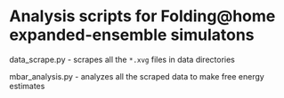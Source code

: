 # Analysis scripts for Folding@home expanded-ensemble simulatons


data_scrape.py   - scrapes all the `*.xvg` files in data directories 

mbar_analysis.py - analyzes all the scraped data to make free energy estimates



